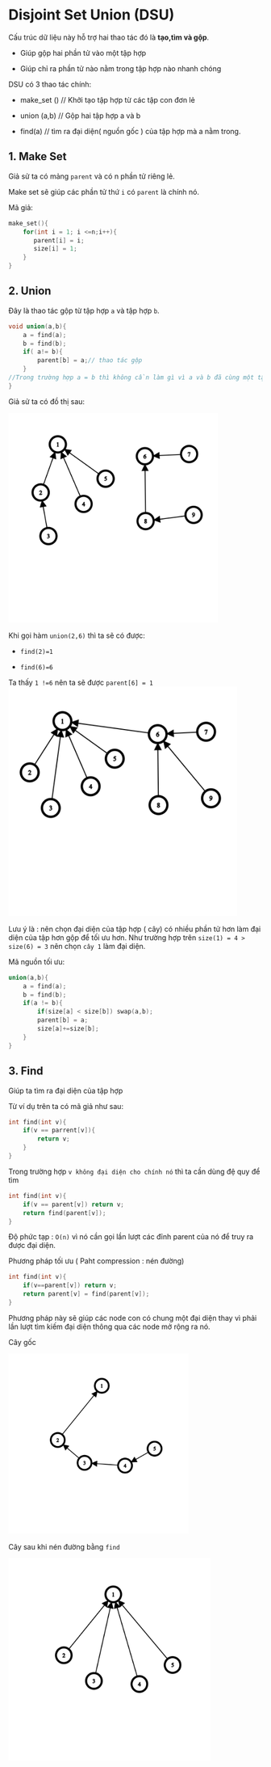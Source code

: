 # Disjoint Set Union (DSU)

Cấu trúc dữ liệu này hỗ trợ hai thao tác đó là **tạo,tìm và gộp**. 

- Giúp gộp hai phần tử vào một tập hợp

- Giúp chỉ ra phần tử nào nằm trong tập hợp nào nhanh chóng

DSU có 3 thao tác chính:

- make_set () // Khởi tạo tập hợp từ các tập con đơn lẻ

- union (a,b) // Gộp hai tập hợp a và b

- find(a) // tìm ra đại diện( nguồn gốc ) của tập hợp mà a nằm trong.

## 1. Make Set

Giả sử ta có mảng `parent` và có n phần tử riêng lẻ.

Make set sẽ giúp các phần tử thứ `i` có `parent` là chính nó. 

Mã giả:

```cpp
make_set(){
    for(int i = 1; i <=n;i++){
       parent[i] = i;
       size[i] = 1;
    }
} 
```

## 2. Union

Đây là thao tác gộp từ tập hợp `a` và tập hợp `b`.

```cpp
void union(a,b){
    a = find(a);
    b = find(b);
    if( a!= b){
        parent[b] = a;// thao tác gộp
    }
//Trong trường hợp a = b thì không cần làm gì vì a và b đã cùng một tập hợp rồi
}
```

Giả sử ta có đồ thị sau:

<img title="" src="https://github.com/TruongNguyenDinh/GraphCpp/blob/main/DSU/graph%20(2).png" alt="Đồ thị ban đầu" data-align="center" width="415">

Khi gọi hàm `union(2,6)` thì ta sẽ có được:

- `find(2)=1`

- `find(6)=6`

Ta thấy `1 !=6` nên ta sẽ được `parent[6] = 1` <img title="" src="https://github.com/TruongNguyenDinh/GraphCpp/blob/main/DSU/graph%20(3).png?msec=1754634165514" alt="Đồ thị sau khi union" data-align="center" width="454">

Lưu ý là : nên chọn đại diện của tập hợp ( cây) có nhiều phần tử hơn làm đại diện của tập hơn gộp để tối ưu hơn. Như trường hợp trên `size(1) = 4 > size(6) = 3` nên chọn `cây 1` làm đại diện.

Mã nguồn tối ưu:

```cpp
union(a,b){
    a = find(a);
    b = find(b);
    if(a != b){
        if(size[a] < size[b]) swap(a,b);
        parent[b] = a;
        size[a]+=size[b];
    }
}
```

## 3. Find

Giúp ta tìm ra đại diện của tập hợp 

Từ ví dụ trên ta có mã giả như sau:

```cpp
int find(int v){
    if(v == parrent[v]){
        return v;
    }
}
```

Trong trường hợp `v không đại diện cho chính nó` thì ta cần dùng đệ quy để tìm

```cpp
int find(int v){
    if(v == parent[v]) return v;
    return find(parent[v]);
}
```

Độ phức tạp : `O(n)` vì nó cần gọi lần lượt các đỉnh parent của nó để truy ra được đại diện.

Phương pháp tối ưu ( Paht compression : nén đường)

```cpp
int find(int v){
    if(v==parent[v]) return v;
    return parent[v] = find(parent[v]);
}
```

Phương pháp này sẽ giúp các node con có chung một đại diện thay vì phải lần lượt tìm kiếm đại diện thông qua các node mở rộng ra nó.

Cây gốc

<img title="" src="https://github.com/TruongNguyenDinh/GraphCpp/blob/main/DSU/graph.png" alt="Cây trước khi nén" data-align="center" width="357">

Cây sau khi nén đường bằng `find` 

<img title="" src="https://github.com/TruongNguyenDinh/GraphCpp/blob/main/DSU/graph (1).png?msec=1754634165514" alt="Cây sau khi nén" data-align="center" width="401">



